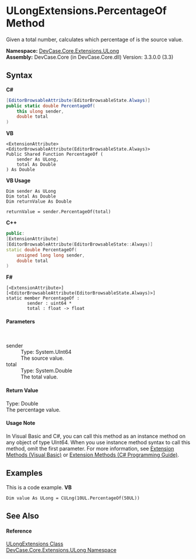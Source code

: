 # ULongExtensions.PercentageOf Method 
 

Given a total number, calculates which percentage of is the source value.

**Namespace:**&nbsp;<a href="N_DevCase_Core_Extensions_ULong">DevCase.Core.Extensions.ULong</a><br />**Assembly:**&nbsp;DevCase.Core (in DevCase.Core.dll) Version: 3.3.0.0 (3.3)

## Syntax

**C#**<br />
``` C#
[EditorBrowsableAttribute(EditorBrowsableState.Always)]
public static double PercentageOf(
	this ulong sender,
	double total
)
```

**VB**<br />
``` VB
<ExtensionAttribute>
<EditorBrowsableAttribute(EditorBrowsableState.Always)>
Public Shared Function PercentageOf ( 
	sender As ULong,
	total As Double
) As Double
```

**VB Usage**<br />
``` VB Usage
Dim sender As ULong
Dim total As Double
Dim returnValue As Double

returnValue = sender.PercentageOf(total)
```

**C++**<br />
``` C++
public:
[ExtensionAttribute]
[EditorBrowsableAttribute(EditorBrowsableState::Always)]
static double PercentageOf(
	unsigned long long sender, 
	double total
)
```

**F#**<br />
``` F#
[<ExtensionAttribute>]
[<EditorBrowsableAttribute(EditorBrowsableState.Always)>]
static member PercentageOf : 
        sender : uint64 * 
        total : float -> float 

```


#### Parameters
&nbsp;<dl><dt>sender</dt><dd>Type: System.UInt64<br />The source value.</dd><dt>total</dt><dd>Type: System.Double<br />The total value.</dd></dl>

#### Return Value
Type: Double<br />The percentage value.

#### Usage Note
In Visual Basic and C#, you can call this method as an instance method on any object of type UInt64. When you use instance method syntax to call this method, omit the first parameter. For more information, see <a href="https://docs.microsoft.com/dotnet/visual-basic/programming-guide/language-features/procedures/extension-methods">Extension Methods (Visual Basic)</a> or <a href="https://docs.microsoft.com/dotnet/csharp/programming-guide/classes-and-structs/extension-methods">Extension Methods (C# Programming Guide)</a>.

## Examples
This is a code example. 
**VB**<br />
``` VB
Dim value As ULong = CULng(10UL.PercentageOf(50UL))
```


## See Also


#### Reference
<a href="T_DevCase_Core_Extensions_ULong_ULongExtensions">ULongExtensions Class</a><br /><a href="N_DevCase_Core_Extensions_ULong">DevCase.Core.Extensions.ULong Namespace</a><br />